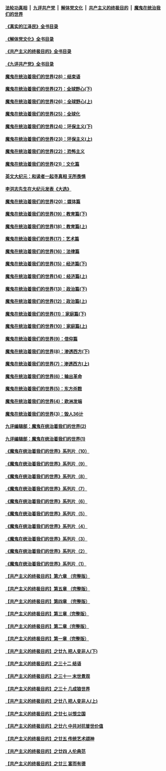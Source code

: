 ####  [法轮功真相](../../../../basic/blob/master/README.md?t=08211931) &nbsp;|&nbsp; [九评共产党](../../../../9ping.md/blob/master/README.md?t=08211931) &nbsp;|&nbsp; [解体党文化](../../../../jtdwh.md/blob/master/README.md?t=08211931)  &nbsp;|&nbsp; [共产主义的终极目的](../../../../gczydzjmd.md/blob/master/README.md?t=08211931) &nbsp;|&nbsp; [魔鬼在统治我们的世界](../../../../mgztzwmdsj.md/blob/master/README.md?t=08211931) 

#### [《真实的江泽民》全书目录](../pages/nsc422/n13721399.md?t=08211931) 

#### [《解体党文化》全书目录](../pages/nsc422/n13721157.md?t=08211931) 

#### [《共产主义的终极目的》全书目录](../pages/nsc422/n13721048.md?t=08211931) 

#### [《九评共产党》全书目录](../pages/nsc422/n13708085.md?t=08211931) 

#### [魔鬼在统治着我们的世界(28)：结束语](../pages/nsc422/n10936246.md?t=08211931) 

#### [魔鬼在统治着我们的世界(27)：全球野心(下)](../pages/nsc422/n10928319.md?t=08211931) 

#### [魔鬼在统治着我们的世界(26)：全球野心(上)](../pages/nsc422/n10900318.md?t=08211931) 

#### [魔鬼在统治着我们的世界(25)：全球化](../pages/nsc422/n10788205.md?t=08211931) 

#### [魔鬼在统治着我们的世界(24)：环保主义(下)](../pages/nsc422/n10695307.md?t=08211931) 

#### [魔鬼在统治着我们的世界(23)：环保主义(上)](../pages/nsc422/n10688613.md?t=08211931) 

#### [魔鬼在统治着我们的世界(22)：恐怖主义](../pages/nsc422/n10614727.md?t=08211931) 

#### [魔鬼在统治着我们的世界(21)：文化篇](../pages/nsc422/n10597706.md?t=08211931) 

#### [英文大纪元：和读者一起寻真相 无所畏惧](../pages/nsc422/n12542027.md?t=08211931) 

#### [李洪志先生在大纪元发表《大选》](../pages/nsc422/n12534746.md?t=08211931) 

#### [魔鬼在统治着我们的世界(20)：媒体篇](../pages/nsc422/n10586579.md?t=08211931) 

#### [魔鬼在统治着我们的世界(19)：教育篇(下)](../pages/nsc422/n10564808.md?t=08211931) 

#### [魔鬼在统治着我们的世界(18)：教育篇(上)](../pages/nsc422/n10526970.md?t=08211931) 

#### [魔鬼在统治着我们的世界(17)：艺术篇](../pages/nsc422/n10499093.md?t=08211931) 

#### [魔鬼在统治着我们的世界(16)：法律篇](../pages/nsc422/n10485969.md?t=08211931) 

#### [魔鬼在统治着我们的世界(15)：经济篇(下)](../pages/nsc422/n10469975.md?t=08211931) 

#### [魔鬼在统治着我们的世界(14)：经济篇(上)](../pages/nsc422/n10457370.md?t=08211931) 

#### [魔鬼在统治着我们的世界(13)：政治篇(下)](../pages/nsc422/n10448270.md?t=08211931) 

#### [魔鬼在统治着我们的世界(12)：政治篇(上)](../pages/nsc422/n10444576.md?t=08211931) 

#### [魔鬼在统治着我们的世界(11)：家庭篇(下)](../pages/nsc422/n10440961.md?t=08211931) 

#### [魔鬼在统治着我们的世界(10)：家庭篇(上)](../pages/nsc422/n10435448.md?t=08211931) 

#### [魔鬼在统治着我们的世界(9)：信仰篇](../pages/nsc422/n10432159.md?t=08211931) 

#### [魔鬼在统治着我们的世界(8)：渗透西方(下)](../pages/nsc422/n10429603.md?t=08211931) 

#### [魔鬼在统治着我们的世界(7)：渗透西方(上)](../pages/nsc422/n10426013.md?t=08211931) 

#### [魔鬼在统治着我们的世界(6)：输出革命](../pages/nsc422/n10421536.md?t=08211931) 

#### [魔鬼在统治着我们的世界(5)：东方杀戮](../pages/nsc422/n10417707.md?t=08211931) 

#### [魔鬼在统治着我们的世界(4)：欧洲发端](../pages/nsc422/n10414890.md?t=08211931) 

#### [魔鬼在统治着我们的世界(3)：毁人36计](../pages/nsc422/n10411583.md?t=08211931) 

#### [九评编辑部：魔鬼在统治着我们的世界(2)](../pages/nsc422/n10410036.md?t=08211931) 

#### [九评编辑部：魔鬼在统治着我们的世界(1)](../pages/nsc422/n10406825.md?t=08211931) 

#### [《魔鬼在统治着我们的世界》系列片（10）](../pages/nsc422/n12292670.md?t=08211931) 

#### [《魔鬼在统治着我们的世界》系列片（9）](../pages/nsc422/n12290859.md?t=08211931) 

#### [《魔鬼在统治着我们的世界》系列片（8）](../pages/nsc422/n12287445.md?t=08211931) 

#### [《魔鬼在统治着我们的世界》系列片（7）](../pages/nsc422/n12283425.md?t=08211931) 

#### [《魔鬼在统治着我们的世界》系列片（6）](../pages/nsc422/n12282314.md?t=08211931) 

#### [《魔鬼在统治着我们的世界》系列片（5）](../pages/nsc422/n12281419.md?t=08211931) 

#### [《魔鬼在统治着我们的世界》系列片（4）](../pages/nsc422/n12274024.md?t=08211931) 

#### [《魔鬼在统治着我们的世界》系列片（3）](../pages/nsc422/n12271322.md?t=08211931) 

#### [《魔鬼在统治着我们的世界》系列片（2）](../pages/nsc422/n12269049.md?t=08211931) 

#### [《魔鬼在统治着我们的世界》系列片（1）](../pages/nsc422/n12267575.md?t=08211931) 

#### [【共产主义的终极目的】第六章 （完整版）](../pages/nsc422/n11428913.md?t=08211931) 

#### [【共产主义的终极目的】第五章 （完整版）](../pages/nsc422/n11428912.md?t=08211931) 

#### [【共产主义的终极目的】第四章 （完整版）](../pages/nsc422/n11428907.md?t=08211931) 

#### [【共产主义的终极目的】第三章（完整版）](../pages/nsc422/n11428848.md?t=08211931) 

#### [【共产主义的终极目的】第二章（完整版）](../pages/nsc422/n11428831.md?t=08211931) 

#### [【共产主义的终极目的】第一章（完整版）](../pages/nsc422/n11417651.md?t=08211931) 

#### [【共产主义的终极目的】之廿九 把人变非人(下)](../pages/nsc422/n11344140.md?t=08211931) 

#### [【共产主义的终极目的】之三十二 结语](../pages/nsc422/n11360535.md?t=08211931) 

#### [【共产主义的终极目的】之三十一 末世景观](../pages/nsc422/n11351129.md?t=08211931) 

#### [【共产主义的终极目的】之三十 几成狼世界](../pages/nsc422/n11348280.md?t=08211931) 

#### [【共产主义的终极目的】之廿八 把人变非人(上)](../pages/nsc422/n11340492.md?t=08211931) 

#### [【共产主义的终极目的】之廿七 以恨立国](../pages/nsc422/n11336944.md?t=08211931) 

#### [【共产主义的终极目的】之廿六 中共对抗普世价值](../pages/nsc422/n11324785.md?t=08211931) 

#### [【共产主义的终极目的】之廿五 传统艺术颂神](../pages/nsc422/n11296396.md?t=08211931) 

#### [【共产主义的终极目的】之廿四 人伦典范](../pages/nsc422/n11296397.md?t=08211931) 

#### [【共产主义的终极目的】之廿三 富而有德](../pages/nsc422/n11283598.md?t=08211931) 

